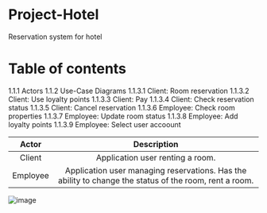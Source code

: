 # Project-Hotel
Reservation system for hotel

# Table of contents
1.1.1 Actors
1.1.2 Use-Case Diagrams
1.1.3.1 Client: Room reservation
1.1.3.2 Client: Use loyalty points
1.1.3.3 Client: Pay
1.1.3.4 Client: Check reservation status
1.1.3.5 Client: Cancel reservation
1.1.3.6 Employee: Check room properties
1.1.3.7 Employee: Update room status
1.1.3.8 Employee: Add loyalty points
1.1.3.9 Employee: Select user accoount


| Actor | Description |
| :---:   | :---: |
| Client | Application user renting a room.   |
| Employee | Application user managing reservations. Has the ability to change the status of the room, rent a room.  |

![image](https://github.com/werkovas/Project-Hotel/assets/90156886/381574e8-23c2-4e2e-9276-c45a098c3b86)
